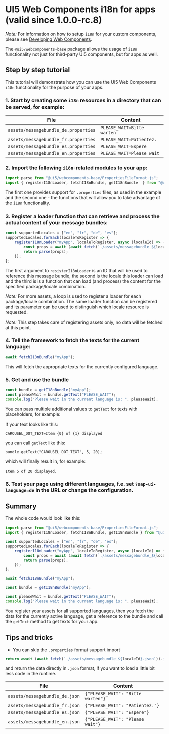# UI5 Web Components i18n for apps (valid since 1.0.0-rc.8)

*Note:* For information on how to setup `i18n` for your custom components, please see [Developing Web Components](./dev/Developing%20Web%20Components.md).

The `@ui5/webcomponents-base` package allows the usage of `i18n` functionality not just for third-party UI5 components,
but for apps as well.

## Step by step tutorial

This tutorial will demonstrate how you can use the UI5 Web Components `i18n` functionality for the purpose of your apps.

### 1. Start by creating some `i18n` resources in a directory that can be served, for example:

|                 File                 |          Content           |
| ------------------------------------ | -------------------------- |
| `assets/messagebundle_de.properties` | `PLEASE_WAIT=Bitte warten` |
| `assets/messagebundle_fr.properties` | `PLEASE_WAIT=Patientez.`   |
| `assets/messagebundle_es.properties` | `PLEASE_WAIT=Espere`       |
| `assets/messagebundle_en.properties` | `PLEASE_WAIT=Please wait`  |


### 2. Import the following `i18n`-related modules to your app:

```js
import parse from "@ui5/webcomponents-base/PropertiesFileFormat.js";
import { registerI18nLoader, fetchI18nBundle, getI18nBundle  } from "@ui5/webcomponents-base/asset-registries/i18n.js";
```

The first one provides support for `.properties` files, as used in the example and the second one - the functions
that will allow you to take advantage of the `i18n` functionality.

### 3. Register a loader function that can retrieve and process the actual content of your message bundles:

```js
const supportedLocales = ["en", "fr", "de", "es"];
supportedLocales.forEach(localeToRegister => {
	registerI18nLoader("myApp", localeToRegister, async (localeId) => {
		const props = await (await fetch(`./assets/messagebundle_${localeId}.properties`)).text();
		return parse(props);
	});
};
```

The first argument to `resisterI18nLoader` is an ID that will be used to reference this message bundle, the second is the locale this loader can load and the third is is a function that can load (and process) the content for the specified package/locale combination.

*Note:* For more assets, a loop is used to register a loader for each package/locale combination. The same loader function can be registered and its parameter can be used to distinguish which locale resource is requested.

*Note:* This step takes care of registering assets only, no data will be fetched at this point.

### 4. Tell the framework to fetch the texts for the current language:

```js
await fetchI18nBundle("myApp");
```

This will fetch the appropriate texts for the currently configured language.

### 5. Get and use the bundle

```js
const bundle = getI18nBundle("myApp");
const pleaseWait = bundle.getText("PLEASE_WAIT");
console.log("Please wait in the current language is: ", pleaseWait);
```

You can pass multiple additional values to `getText` for texts with placeholders, for example:

If your text looks like this:

`CAROUSEL_DOT_TEXT=Item {0} of {1} displayed`

you can call `getText` like this:

`bundle.getText("CAROUSEL_DOT_TEXT", 5, 20);`

which will finally result in, for example:

`Item 5 of 20 displayed`.

### 6. Test your page using different languages, f.e. set `?sap-ui-language=de` in the URL or change the configuration.

## Summary

The whole code would look like this:

```js
import parse from "@ui5/webcomponents-base/PropertiesFileFormat.js";
import { registerI18nLoader, fetchI18nBundle, getI18nBundle } from "@ui5/webcomponents-base/i18nBundle.js";

const supportedLocales = ["en", "fr", "de", "es"];
supportedLocales.forEach(localeToRegister => {
	registerI18nLoader("myApp", localeToRegister, async (localeId) => {
		const props = await (await fetch(`./assets/messagebundle_${localeId}.properties`)).text();
		return parse(props);
	});
};

await fetchI18nBundle("myApp");

const bundle = getI18nBundle("myApp");

const pleaseWait = bundle.getText("PLEASE_WAIT");
console.log("Please wait in the current language is: ", pleaseWait);
```

You register your assets for all supported languages, then you fetch the data for the currently active language,
get a reference to the bundle and call the `getText` method to get texts for your app.

## Tips and tricks

 - You can skip the `.properties` format support import

 ```js
return await (await fetch(`./assets/messagebundle_${localeId}.json`)).json();
 ```
 and return the data directly in `.json` format, if you want to load a little bit less code in the runtime.

|              File              |              Content              |
| ------------------------------ | --------------------------------- |
| `assets/messagebundle_de.json` | `{"PLEASE_WAIT": "Bitte warten"}` |
| `assets/messagebundle_fr.json` | `{"PLEASE_WAIT": "Patientez."}`   |
| `assets/messagebundle_es.json` | `{"PLEASE_WAIT": "Espere"}`       |
| `assets/messagebundle_en.json` | `{"PLEASE_WAIT": "Please wait"}`  |
